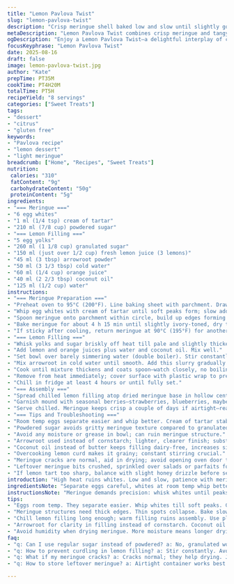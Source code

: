 ```yaml
---
title: "Lemon Pavlova Twist"
slug: "lemon-pavlova-twist"
description: "Crisp meringue shell baked low and slow until slightly golden, dehydrated to crackly perfection. Tangy lemon filling thickened with arrowroot and orange zest replaced butter for a fresh, bright note. Egg whites whipped with cream of tartar and powdered sugar, creating stable peaks. Lemon custard cooked gently over a simmer reducing risk of curdles, then chilled till thickened. Assembly with seasonal berries adds freshness and texture contrast. Classic Pavlova with thoughtful swaps to avoid nuts, gluten and lactose, but enriched with citrus and subtle spice."
metaDescription: "Lemon Pavlova Twist combines crisp meringue and tangy lemon filling for a unique dessert that highlights vibrant citrus flavors"
ogDescription: "Enjoy a Lemon Pavlova Twist—a delightful interplay of crispy meringue and citrusy goodness sure to impress your guests"
focusKeyphrase: "Lemon Pavlova Twist"
date: 2025-08-16
draft: false
image: lemon-pavlova-twist.jpg
author: "Kate"
prepTime: PT35M
cookTime: PT4H20M
totalTime: PT5H
recipeYield: "8 servings"
categories: ["Sweet Treats"]
tags:
- "dessert"
- "citrus"
- "gluten free"
keywords:
- "Pavlova recipe"
- "lemon dessert"
- "light meringue"
breadcrumb: ["Home", "Recipes", "Sweet Treats"]
nutrition: 
 calories: "310"
 fatContent: "9g"
 carbohydrateContent: "50g"
 proteinContent: "5g"
ingredients:
- "=== Meringue ==="
- "6 egg whites"
- "1 ml (1/4 tsp) cream of tartar"
- "210 ml (7/8 cup) powdered sugar"
- "=== Lemon Filling ==="
- "5 egg yolks"
- "260 ml (1 1/8 cup) granulated sugar"
- "150 ml (just over 1/2 cup) fresh lemon juice (3 lemons)"
- "45 ml (3 tbsp) arrowroot powder"
- "50 ml (3 1/3 tbsp) cold water"
- "60 ml (1/4 cup) orange juice"
- "40 ml (2 2/3 tbsp) coconut oil"
- "125 ml (1/2 cup) water"
instructions:
- "=== Meringue Preparation ==="
- "Preheat oven to 95°C (200°F). Line baking sheet with parchment. Draw 24 cm (9.5 in) diameter circle."
- "Whip egg whites with cream of tartar until soft peaks form; slow addition of sugar powdered gradually, beating until gloss appears and stiff peaks hold firm—avoid graininess."
- "Spoon meringue onto parchment within circle, build up edges forming shallow bowl. Make base at least 2.5 cm thick. Tap sheet on counter to release bubbles."
- "Bake meringue for about 4 h 15 min until slightly ivory-toned, dry to touch. Oven off, leave inside overnight to dry thoroughly."
- "If sticky after cooling, return meringue at 90°C (195°F) for another 45 min without opening door."
- "=== Lemon Filling ==="
- "Whisk yolks and sugar briskly off heat till pale and slightly thickened."
- "Add lemon and orange juices plus water and coconut oil. Mix well."
- "Set bowl over barely simmering water (double boiler). Stir constantly, slow folds, scraping sides."
- "Mix arrowroot in cold water until smooth. Add this slurry gradually while continuing to stir."
- "Cook until mixture thickens and coats spoon—watch closely, no boiling, or risk scrambled eggs."
- "Remove from heat immediately; cover surface with plastic wrap to prevent skin forming."
- "Chill in fridge at least 4 hours or until fully set."
- "=== Assembly ==="
- "Spread chilled lemon filling atop dried meringue base in hollow center."
- "Garnish mound with seasonal berries—strawberries, blueberries, maybe mint sprigs if on hand."
- "Serve chilled. Meringue keeps crisp a couple of days if airtight—reapply filling freshly."
- "=== Tips and Troubleshooting ==="
- "Room temp eggs separate easier and whip better. Cream of tartar stabilizes whites."
- "Powdered sugar avoids gritty meringue texture compared to granulated."
- "Avoid any moisture or grease in bowl; can ruin meringue structure."
- "Arrowroot used instead of cornstarch; lighter, clearer finish; substitute with cornstarch if needed."
- "Coconut oil instead of butter keeps filling dairy-free, increases silkiness and tropical aroma."
- "Overcooking lemon curd makes it grainy; constant stirring crucial."
- "Meringue cracks are normal, aid in drying; avoid opening oven door too often during bake."
- "Leftover meringue bits crushed, sprinkled over salads or parfaits for crunch."
- "If lemon tart too sharp, balance with slight honey drizzle before serving."
introduction: "High heat ruins whites. Low and slow, patience with meringue. Wait for that pale golden hue—sign meringue is drying, not burnt. Hollow center holds citrus punch shifting from butter to coconut oil changes mouthfeel plus adds subtle aroma. Arrowroot powder keeps filling translucent, cut sugar by 20%, lifting brightness. Expect cracking during drying, meringue fragile but crispy with melt-in-the-mouth texture. Cleaning bowls meticulously, egg whites beat to stiff peaks with cream of tartar; key for stable structure. Chill lemon curd till thick; hot curd ruins assembly. Seasonal berries brighten visually and texturally, balancing tartness. Not tricky if timing and texture clues observed. Real kitchens differ, so rely on sight and touch over timings."
ingredientsNote: "Separate eggs careful, whites at room temp whip better, free from yolk trace. Cream of tartar—minor acid stabilizer—helps whites hold over hours. Powdered sugar essential here, dissolves fully eliminating grit. Substituted butter with coconut oil; lactose intolerant cooks welcome; brings slight tropical back note, melts at room temp keeping curd creamy yet firm. Arrowroot swaps conventional cornstarch for clearer finish without sugary cloudiness. Extra citrus in form of orange juice rounds lemon sharpness naturally. Water keeps curd fluid while cooking—never add directly to yolks or risk scrambling. Fresh seasonal berries finish with color and mild sweetness. Meringue, by nature fragile, keeps best airtight; dry climate wins. If humidity high, extend drying times or consider immediate serving after shortest baking."
instructionsNote: "Meringue demands precision: whisk whites until peaks form; slow sugar fold in to avoid collapse. Form shape with thick edges for structural support; thin spots collapse easily. Bake low temp, monitor color; pale golden, not brown, signals dryness. Leave in oven post bake ensures moisture evaporates—essential for crispness. Lemon cinnamony filling cooked in bain-marie gently thickens—constant stirring mandatory. Avoid rapid boil; hot curd curdles fast, ruining smooth texture. Plastic wrap pressed to curd prevents crust. Cold lemon curd sets as it cools; patience for chilling avoids runny topping. Assemble with clean dry hands or offset spatula brushing center, keep meringue edges clear; garnish fresh berries just before serving for contrast. Waiting is key: rushed assembly means soggy crust, missed caramelized aroma. Balance flavor: adjust sugar or citrus to personal preference."
tips:
- "Eggs room temp. They separate easier. Whip whites till soft peaks. Gradually add powdered sugar. Avoid grainy texture; slow and steady."
- "Meringue structures need thick edges. Thin spots collapse. Bake slow, watch color. Pale golden signals it's drying, not burnt."
- "Chill lemon filling long enough; warm filling ruins assembly. Use plastic wrap pressed to curd. Prevent skin forming on top."
- "Arrowroot for clarity in filling instead of cornstarch. Coconut oil makes filling dairy-free. Fresh berries brighten visual appeal, add texture."
- "Avoid humidity when drying meringue. More moisture means longer drying time. If sticky, return to low temp without opening door."
faq:
- "q: Can I use regular sugar instead of powdered? a: No, granulated won't dissolve as well. It will make meringue gritty. Stick with powdered."
- "q: How to prevent curdling in lemon filling? a: Stir constantly. Avoid boiling. Watch closely. Hot curd means scrambled eggs. Just be patient."
- "q: What if my meringue cracks? a: Cracks normal; they help drying. Just don’t open oven frequently. All meringue fragile; slight cracks are fine."
- "q: How to store leftover meringue? a: Airtight container works best. Keeps crisp; dry climate essential. In humidity, use faster; avoid long storage."

---
```

